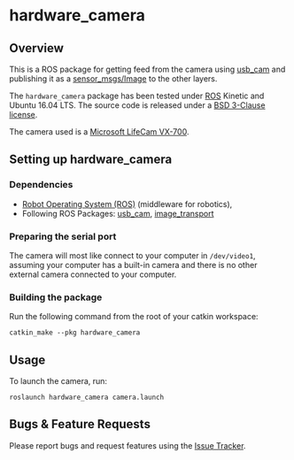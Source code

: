 # hardware_camera

## Overview
This is a ROS package for getting feed from the camera using [usb_cam](http://wiki.ros.org/usb_cam) and publishing it as a [sensor_msgs/Image](http://docs.ros.org/api/sensor_msgs/html/msg/Image.html) to the other layers.

The `hardware_camera` package has been tested under [ROS](http://www.ros.org) Kinetic and Ubuntu 16.04 LTS. The source code is released under a [BSD 3-Clause license](LICENSE.md).

The camera used is a [Microsoft LifeCam VX-700](https://www.cnet.com/products/microsoft-lifecam-vx-700-web-camera-series/specs/).

## Setting up hardware_camera

### Dependencies

- [Robot Operating System (ROS)](http://wiki.ros.org) (middleware for robotics),
- Following ROS Packages: [usb_cam](http://wiki.ros.org/usb_cam), [image_transport](http://wiki.ros.org/image_transport)

### Preparing the serial port
The camera will most like connect to your computer in `/dev/video1`, assuming your computer has a built-in camera and there is no other external camera connected to your computer.

### Building the package
Run the following command from the root of your catkin workspace:
```
catkin_make --pkg hardware_camera
```

## Usage
To launch the camera, run:
```
roslaunch hardware_camera camera.launch
```

## Bugs & Feature Requests

Please report bugs and request features using the [Issue Tracker](https://github.com/AUV-IITK/fourtran/issues).
